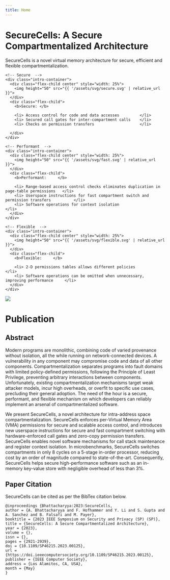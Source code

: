 ```yaml
---
title: Home
---
```


# SecureCells: A Secure Compartmentalized Architecture

<div class="intro-container">
  <div style="width: 100%">
    SecureCells is a novel virtual memory architecture for secure, efficient and flexible 
    compartmentalization.

    <!-- Secure  -->
    <div class="intro-container">
      <div class="flex-child center" style="width: 25%">
        <img height="50" src="{{ '/assets/svg/secure.svg' | relative_url }}">
      </div>
      <div class="flex-child">
        <b>Secure: </b>

        <li> Access control for code and data accesses         </li>
        <li> Secured call gates for inter-compartment calls    </li>
        <li> Checks on permission transfers                    </li>

      </div>
    </div>

    <!-- Performant  -->
    <div class="intro-container">
      <div class="flex-child center" style="width: 25%">
        <img height="50" src="{{ '/assets/svg/fast.svg' | relative_url }}">
      </div>
      <div class="flex-child">
        <b>Performant:     </b>

        <li> Range-based access control checks eliminates duplication in page-table permissions   </li>
        <li> Userspace instructions for fast compartment switch and permission transfers          </li>
        <li> Software operations for context isolation                                            </li>
      </div>
    </div>

    <!-- Flexible  -->
    <div class="intro-container">
      <div class="flex-child center" style="width: 25%">
        <img height="50" src="{{ '/assets/svg/flexible.svg' | relative_url }}">
      </div>
      <div class="flex-child">
        <b>Flexible:     </b>

        <li> 2-D permissions tables allows different policies                               </li>
        <li> Software operations can be omitted when unnecessary, improving performance     </li>
      </div>
    </div>




  </div>

  <div class="thumbnail center">
    <a href="https://infoscience.epfl.ch/record/301914">
    <img class="thumbnail" src="{{ '/assets/img/preprint.png' | relative_url }}">
    </a>
  </div>
</div>

# Publication
## Abstract

Modern programs are monolithic, combining code of varied provenance without isolation, all the while running on network-connected devices. A vulnerability in any component may compromise code and data of all other components. Compartmentalization separates programs into fault domains with limited policy-defined permissions, following the Principle of Least Privilege, preventing arbitrary interactions between components. Unfortunately, existing compartmentalization mechanisms target weak attacker models, incur high overheads, or overfit to specific use cases, precluding their general adoption. The need of the hour is a secure, performant, and flexible mechanism on which developers can reliably implement an arsenal of compartmentalized software. 

We present SecureCells, a novel architecture for intra-address space compartmentalization. SecureCells enforces per-Virtual Memory Area (VMA) permissions for secure and scalable access control, and introduces new userspace instructions for secure and fast compartment switching with hardware-enforced call gates and zero-copy permission transfers. SecureCells enables novel software mechanisms for call stack maintenance and register context isolation. In microbenchmarks, SecureCells switches compartments  in only 8 cycles on a 5-stage in-order processor, reducing cost by an order of magnitude compared to state-of-the-art. Consequently, SecureCells helps secure high-performance software such as an in-memory key-value store with negligible overhead of less than 3%.

## Paper Citation

SecureCells can be cited as per the BibTex citation below.

```
@inproceedings {Bhattacharyya:2023:SecureCells,
author = {A. Bhattacharyya and F. Hofhammer and Y. Li and S. Gupta and A. Sanchez and B. Falsafi and M. Payer},
booktitle = {2023 IEEE Symposium on Security and Privacy (SP) (SP)},
title = {SecureCells: A Secure Compartmentalized Architecture},
year = {2023},
volume = {},
issn = {},
pages = {2921-2939},
doi = {10.1109/SP46215.2023.00125},
url = {https://doi.ieeecomputersociety.org/10.1109/SP46215.2023.00125},
publisher = {IEEE Computer Society},
address = {Los Alamitos, CA, USA},
month = {May}
}
```
